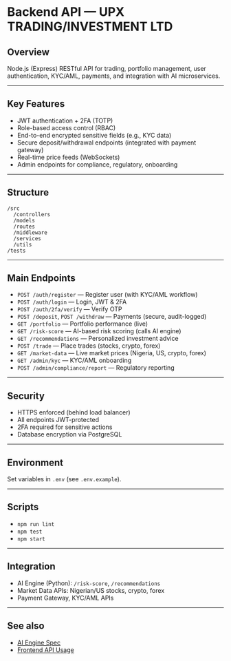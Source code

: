 # Backend API — UPX TRADING/INVESTMENT LTD

## Overview

Node.js (Express) RESTful API for trading, portfolio management, user authentication, KYC/AML, payments, and integration with AI microservices.

---

## Key Features

- JWT authentication + 2FA (TOTP)
- Role-based access control (RBAC)
- End-to-end encrypted sensitive fields (e.g., KYC data)
- Secure deposit/withdrawal endpoints (integrated with payment gateway)
- Real-time price feeds (WebSockets)
- Admin endpoints for compliance, regulatory, onboarding

---

## Structure

```
/src
  /controllers
  /models
  /routes
  /middleware
  /services
  /utils
/tests
```

---

## Main Endpoints

- `POST /auth/register` — Register user (with KYC/AML workflow)
- `POST /auth/login` — Login, JWT & 2FA
- `POST /auth/2fa/verify` — Verify OTP
- `POST /deposit`, `POST /withdraw` — Payments (secure, audit-logged)
- `GET /portfolio` — Portfolio performance (live)
- `GET /risk-score` — AI-based risk scoring (calls AI engine)
- `GET /recommendations` — Personalized investment advice
- `POST /trade` — Place trades (stocks, crypto, forex)
- `GET /market-data` — Live market prices (Nigeria, US, crypto, forex)
- `GET /admin/kyc` — KYC/AML onboarding
- `POST /admin/compliance/report` — Regulatory reporting

---

## Security

- HTTPS enforced (behind load balancer)
- All endpoints JWT-protected
- 2FA required for sensitive actions
- Database encryption via PostgreSQL

---

## Environment

Set variables in `.env` (see `.env.example`).

---

## Scripts

- `npm run lint`
- `npm test`
- `npm start`

---

## Integration

- AI Engine (Python): `/risk-score`, `/recommendations`
- Market Data APIs: Nigerian/US stocks, crypto, forex
- Payment Gateway, KYC/AML APIs

---

## See also

- [AI Engine Spec](/ai-engine/README.md)
- [Frontend API Usage](/frontend/README.md)